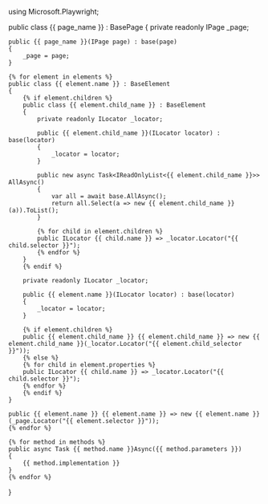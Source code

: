 using Microsoft.Playwright;

public class {{ page_name }} : BasePage
{
    private readonly IPage _page;

    public {{ page_name }}(IPage page) : base(page)
    {
        _page = page;
    }

    {% for element in elements %}
    public class {{ element.name }} : BaseElement
    {
        {% if element.children %}
        public class {{ element.child_name }} : BaseElement
        {
            private readonly ILocator _locator;

            public {{ element.child_name }}(ILocator locator) : base(locator)
            {
                _locator = locator;
            }

            public new async Task<IReadOnlyList<{{ element.child_name }}>> AllAsync()
            {
                var all = await base.AllAsync();
                return all.Select(a => new {{ element.child_name }}(a)).ToList();
            }

            {% for child in element.children %}
            public ILocator {{ child.name }} => _locator.Locator("{{ child.selector }}");
            {% endfor %}
        }
        {% endif %}

        private readonly ILocator _locator;

        public {{ element.name }}(ILocator locator) : base(locator)
        {
            _locator = locator;
        }

        {% if element.children %}
        public {{ element.child_name }} {{ element.child_name }} => new {{ element.child_name }}(_locator.Locator("{{ element.child_selector }}"));
        {% else %}
        {% for child in element.properties %}
        public ILocator {{ child.name }} => _locator.Locator("{{ child.selector }}");
        {% endfor %}
        {% endif %}
    }

    public {{ element.name }} {{ element.name }} => new {{ element.name }}(_page.Locator("{{ element.selector }}"));
    {% endfor %}

    {% for method in methods %}
    public async Task {{ method.name }}Async({{ method.parameters }})
    {
        {{ method.implementation }}
    }
    {% endfor %}
}